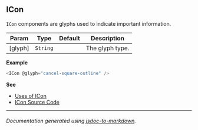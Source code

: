 ## ICon
`ICon` components are glyphs used to indicate important information.


| Param | Type | Default | Description |
| --- | --- | --- | --- |
| [glyph] | <code>String</code> | <code></code> | The glyph type. |

**Example**
  
```js
<ICon @glyph="cancel-square-outline" />
```

**See**

- [Uses of ICon](https://github.com/hashicorp/vault/search?l=Handlebars&q=ICon)
- [ICon Source Code](https://github.com/hashicorp/vault/blob/master/ui/app/components/i-con.js) 

---

###### _Documentation generated using [jsdoc-to-markdown](https://github.com/75lb/jsdoc-to-markdown)._
